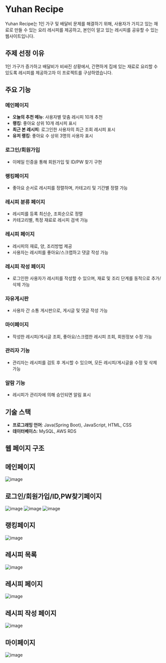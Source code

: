 # Yuhan Recipe

Yuhan Recipe는 1인 가구 및 배달비 문제를 해결하기 위해, 사용자가 가지고 있는 재료로 만들 수 있는 요리 레시피를 제공하고, 본인이 알고 있는 레시피를 공유할 수 있는 웹사이트입니다.

## 주제 선정 이유
1인 가구가 증가하고 배달비가 비싸진 상황에서, 간편하게 집에 있는 재료로 요리할 수 있도록 레시피를 제공하고자 이 프로젝트를 구상하였습니다.

## 주요 기능

### 메인페이지
- **오늘의 추천 메뉴**: 사용자별 맞춤 레시피 10개 추천
- **랭킹**: 좋아요 상위 10개 레시피 표시
- **최근 본 레시피**: 로그인한 사용자의 최근 조회 레시피 표시
- **유저 랭킹**: 좋아요 수 상위 3명의 사용자 표시

### 로그인/회원가입
- 이메일 인증을 통해 회원가입 및 ID/PW 찾기 구현

### 랭킹페이지
- 좋아요 순서로 레시피를 정렬하며, 카테고리 및 기간별 정렬 가능

### 레시피 분류 페이지
- 레시피를 등록 최신순, 조회순으로 정렬
- 카테고리별, 특정 재료로 레시피 검색 가능

### 레시피 페이지
- 레시피의 재료, 양, 조리방법 제공
- 사용자는 레시피를 좋아요/스크랩하고 댓글 작성 가능

### 레시피 작성 페이지
- 로그인한 사용자가 레시피를 작성할 수 있으며, 재료 및 조리 단계를 동적으로 추가/삭제 가능

### 자유게시판
- 사용자 간 소통 게시판으로, 게시글 및 댓글 작성 가능

### 마이페이지
- 작성한 레시피/게시글 조회, 좋아요/스크랩한 레시피 조회, 회원정보 수정 가능

### 관리자 기능
- 관리자는 레시피를 검토 후 게시할 수 있으며, 모든 레시피/게시글을 수정 및 삭제 가능

### 알람 기능
- 레시피가 관리자에 의해 승인되면 알림 표시

## 기술 스택

- **프로그래밍 언어**: Java(Spring Boot), JavaScript, HTML, CSS
- **데이터베이스**: MySQL, AWS RDS

## 웹 페이지 구조

## 메인페이지
![image](https://github.com/user-attachments/assets/d8ad8170-05f2-45c6-a49a-0c1509dd5afb)

## 로그인/회원가입/ID,PW찾기페이지
![image](https://github.com/user-attachments/assets/0825a07c-33be-44a9-a591-625deb12a36e)
![image](https://github.com/user-attachments/assets/a2479e37-706d-4b4e-8a8e-fed10e1b6055)
![image](https://github.com/user-attachments/assets/df213106-679f-45d2-ac80-aa4380f9a4b2)

## 랭킹페이지
![image](https://github.com/user-attachments/assets/f6b688a1-2ea1-468c-8989-bb1f0d097927)

## 레시피 목록
![image](https://github.com/user-attachments/assets/9160a6ee-bc85-470e-9fc0-5b28c6cecbd0)

## 레시피 페이지
![image](https://github.com/user-attachments/assets/cb442a7d-11f7-44ae-b572-027dd0fba2e8)

## 레시피 작성 페이지
![image](https://github.com/user-attachments/assets/ca7e8681-a369-4da6-bcac-3d47f499f19b)

## 마이페이지
![image](https://github.com/user-attachments/assets/0eb2c729-5fc6-4c94-983f-dcab149fc596)
